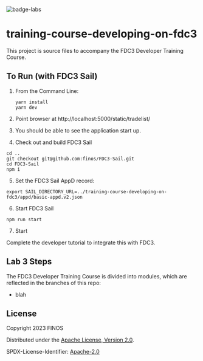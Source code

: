 ![badge-labs](https://user-images.githubusercontent.com/327285/230928932-7c75f8ed-e57b-41db-9fb7-a292a13a1e58.svg)

# training-course-developing-on-fdc3

This project is source files to accompany the FDC3 Developer Training Course.


## To Run (with FDC3 Sail)

1.  From the Command Line:
    ```
    yarn install
    yarn dev
    ```

2. Point browser at http://localhost:5000/static/tradelist/

3. You should be able to see the application start up.

4. Check out and build FDC3 Sail

```
cd ..
git checkout git@github.com:finos/FDC3-Sail.git
cd FDC3-Sail
npm i
```

5. Set the FDC3 Sail AppD record:

```
export SAIL_DIRECTORY_URL=../training-course-developing-on-fdc3/appd/basic-appd.v2.json
```

6. Start FDC3 Sail

```
npm run start
```

7.  Start

Complete the developer tutorial to integrate this with FDC3.

## Lab 3 Steps

The FDC3 Developer Training Course is divided into modules, which are reflected in the branches of this repo:

- blah


## License

Copyright 2023 FINOS

Distributed under the [Apache License, Version 2.0](http://www.apache.org/licenses/LICENSE-2.0).

SPDX-License-Identifier: [Apache-2.0](https://spdx.org/licenses/Apache-2.0)
